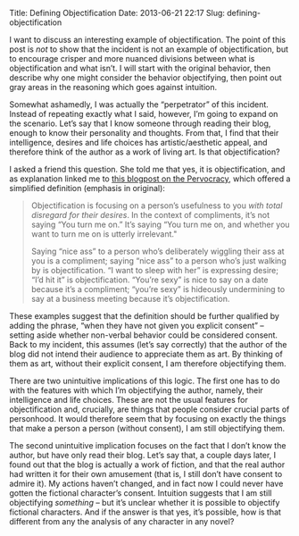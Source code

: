 Title: Defining Objectification
Date: 2013-06-21 22:17
Slug: defining-objectification

I want to discuss an interesting example of objectification. The point
of this post is *not* to show that the incident is not an example of
objectification, but to encourage crisper and more nuanced divisions
between what is objectification and what isn’t. I will start with the
original behavior, then describe why one might consider the behavior
objectifying, then point out gray areas in the reasoning which goes
against intuition.

Somewhat ashamedly, I was actually the “perpetrator” of this incident.
Instead of repeating exactly what I said, however, I’m going to expand
on the scenario. Let’s say that I know someone through reading their
blog, enough to know their personality and thoughts. From that, I find
that their intelligence, desires and life choices has artistic/aesthetic
appeal, and therefore think of the author as a work of living art. Is
that objectification?

I asked a friend this question. She told me that yes, it is
objectification, and as explanation linked me to [this blogpost on the
Pervocracy](http://pervocracy.blogspot.com/2013/03/yellow-cover-kardashian-dont-know-whats.html),
which offered a simplified definition (emphasis in original):

> Objectification is focusing on a person’s usefulness to you *with
> total disregard for their desires*. In the context of compliments,
> it’s not saying “You turn me on.” It’s saying “You turn me on, and
> whether you want to turn me on is utterly irrelevant."
>
> Saying “nice ass” to a person who’s deliberately wiggling their ass at
> you is a compliment; saying “nice ass” to a person who’s just walking
> by is objectification. “I want to sleep with her” is expressing
> desire; “I’d hit it” is objectification. “You’re sexy” is nice to say
> on a date because it’s a compliment; “you’re sexy” is hideously
> undermining to say at a business meeting because it’s objectification.

These examples suggest that the definition should be further qualified
by adding the phrase, “when they have not given you explicit consent” –
setting aside whether non-verbal behavior could be considered consent.
Back to my incident, this assumes (let’s say correctly) that the author
of the blog did not intend their audience to appreciate them as art. By
thinking of them as art, without their explicit consent, I am therefore
objectifying them.

There are two unintuitive implications of this logic. The first one has
to do with the features with which I’m objectifying the author, namely,
their intelligence and life choices. These are not the usual features
for objectification and, crucially, are things that people consider
crucial parts of personhood. It would therefore seem that by focusing on
exactly the things that make a person a person (without consent), I am
still objectifying them.

The second unintuitive implication focuses on the fact that I don’t know
the author, but have only read their blog. Let’s say that, a couple days
later, I found out that the blog is actually a work of fiction, and that
the real author had written it for their own amusement (that is, I still
don’t have consent to admire it). My actions haven’t changed, and in
fact now I could never have gotten the fictional character’s consent.
Intuition suggests that I am still objectifying *something* – but it’s
unclear whether it is possible to objectify fictional characters. And if
the answer is that yes, it’s possible, how is that different from any
the analysis of any character in any novel?

